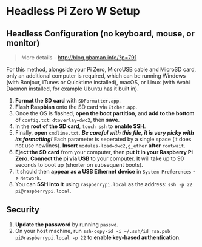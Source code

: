 # Headless Pi Zero W Setup

## Headless Configuration (no keyboard, mouse, or monitor)

> More details - http://blog.gbaman.info/?p=791

For this method, alongside your Pi Zero, MicroUSB cable and MicroSD card, only an additional computer is required, which can be running Windows (with Bonjour, iTunes or Quicktime installed), macOS, or Linux (with Avahi Daemon installed, for example Ubuntu has it built in).

1. **Format the SD card** with `SDFormatter.app`.
1. **Flash Raspbian** onto the SD card via `Etcher.app`.
1. Once the OS is flashed, **open the boot partition**, and **add to the bottom** of `config.txt`: `dtoverlay=dwc2`, then **save**.
1. In the **root of the SD card**, `touch ssh` to **enable SSH**.
1. Finally, **open** `cmdline.txt`. **_Be careful with this file, it is very picky with its formatting!_** Each parameter is seperated by a single space (it does not use newlines). **Insert** `modules-load=dwc2,g_ether` **after** `rootwait`.
1. **Eject the SD card** from your computer, then **put it in your Raspberry Pi Zero**. **Connect the pi via USB** to your computer. It will take up to 90 seconds to boot up (shorter on subsequent boots).
1. It should then **appear as a USB Ethernet device** in `System Preferences` -> `Network`.
1. You can **SSH into it** using `raspberrypi.local` as the address: `ssh -p 22 pi@raspberrypi.local`.

## Security

1. **Update the password** by running `passwd`.
1. On your host machine, run `ssh-copy-id -i ~/.ssh/id_rsa.pub pi@raspberrypi.local -p 22` to **enable key-based authentication**.
